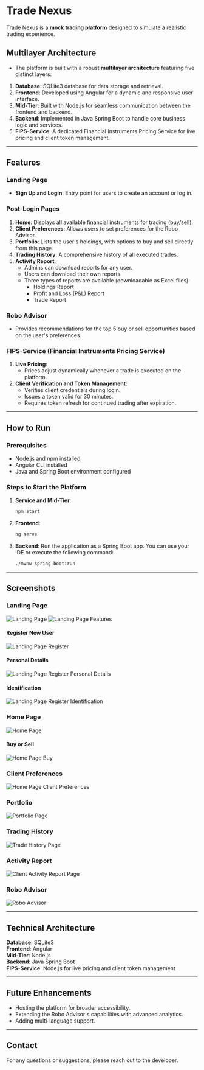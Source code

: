 # Trade Nexus

Trade Nexus is a **mock trading platform** designed to simulate a realistic trading experience. 

## Multilayer Architecture

- The platform is built with a robust **multilayer architecture** featuring five distinct layers:

1. **Database**: SQLite3 database for data storage and retrieval.
2. **Frontend**: Developed using Angular for a dynamic and responsive user interface.
3. **Mid-Tier**: Built with Node.js for seamless communication between the frontend and backend.
4. **Backend**: Implemented in Java Spring Boot to handle core business logic and services.
5. **FIPS-Service**: A dedicated Financial Instruments Pricing Service for live pricing and client token management.

---

## Features

### Landing Page
- **Sign Up and Login**: Entry point for users to create an account or log in.

### Post-Login Pages
1. **Home**: Displays all available financial instruments for trading (buy/sell).
2. **Client Preferences**: Allows users to set preferences for the Robo Advisor.
3. **Portfolio**: Lists the user's holdings, with options to buy and sell directly from this page.
4. **Trading History**: A comprehensive history of all executed trades.
5. **Activity Report**:
   - Admins can download reports for any user.
   - Users can download their own reports.
   - Three types of reports are available (downloadable as Excel files):
     - Holdings Report
     - Profit and Loss (P&L) Report
     - Trade Report

### Robo Advisor
- Provides recommendations for the top 5 buy or sell opportunities based on the user's preferences.

### FIPS-Service (Financial Instruments Pricing Service)
1. **Live Pricing**:
   - Prices adjust dynamically whenever a trade is executed on the platform.
2. **Client Verification and Token Management**:
   - Verifies client credentials during login.
   - Issues a token valid for 30 minutes.
   - Requires token refresh for continued trading after expiration.

---

## How to Run

### Prerequisites
- Node.js and npm installed
- Angular CLI installed
- Java and Spring Boot environment configured

### Steps to Start the Platform

1. **Service and Mid-Tier**:
   ```bash
   npm start
   ```

2. **Frontend**:
   ```bash
   ng serve
   ```

3. **Backend**:
   Run the application as a Spring Boot app. You can use your IDE or execute the following command:
   ```bash
   ./mvnw spring-boot:run
   ```

---

## Screenshots

### Landing Page
![Landing Page](https://github.com/user-attachments/assets/28feb542-b2d4-40b3-b1ae-96f5f1b08717)
![Landing Page Features](https://github.com/user-attachments/assets/f62a9534-21a6-4bc3-8ef2-85a0087840e4)

#### Register New User
![Landing Page Register](https://github.com/user-attachments/assets/00b3af86-6955-4750-a582-88364f6fd3c1)

#### Personal Details
![Landing Page Register Personal Details](https://github.com/user-attachments/assets/5026f44a-b87a-40cc-8187-84c93a91699b)

#### Identification
![Landing Page Register Identification](https://github.com/user-attachments/assets/4da53c21-0cd3-4f18-a41c-24d35b82072d)


### Home Page
![Home Page](https://github.com/user-attachments/assets/373598a0-20ed-4870-8c7c-9437e8da5a91)

#### Buy or Sell
![Home Page Buy](https://github.com/user-attachments/assets/5c4af566-e38c-4051-a23e-d32e6b0e9988)


### Client Preferences
![Home Page Client Preferences](https://github.com/user-attachments/assets/e6d39b14-33cf-41bf-9c15-ccb6bd9bf42b)


### Portfolio
![Portfolio Page](https://github.com/user-attachments/assets/6ab2c7b1-4f02-4251-9b75-78ce603a64af)


### Trading History
![Trade History Page](https://github.com/user-attachments/assets/7653ab16-02dd-4ebb-95dd-c7a8b82631e7)


### Activity Report
![Client Activity Report Page](https://github.com/user-attachments/assets/67a714cf-52ba-4420-9643-59fc286ba343)


### Robo Advisor
![Robo Advisor](https://github.com/user-attachments/assets/3903100f-db00-4eb3-b081-e013956906ae)

---

## Technical Architecture

**Database**: SQLite3  
**Frontend**: Angular  
**Mid-Tier**: Node.js  
**Backend**: Java Spring Boot  
**FIPS-Service**: Node.js for live pricing and client token management

---

## Future Enhancements
- Hosting the platform for broader accessibility.
- Extending the Robo Advisor's capabilities with advanced analytics.
- Adding multi-language support.

---

## Contact
For any questions or suggestions, please reach out to the developer.

